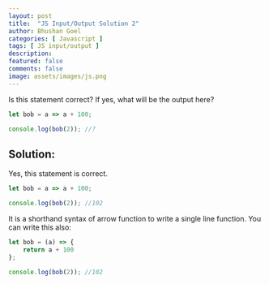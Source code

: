```yaml
---
layout: post
title:  "JS Input/Output Solution 2"
author: Bhushan Goel
categories: [ Javascript ]
tags: [ JS input/output ]
description:
featured: false
comments: false
image: assets/images/js.png
---
```


Is this statement correct? If yes, what will be the output here?

```javascript
let bob = a => a + 100;

console.log(bob(2)); //?
```

## Solution:

Yes, this statement is correct.

```javascript
let bob = a => a + 100;

console.log(bob(2)); //102
```

It is a shorthand syntax of arrow function to write a single line function. You can write this also:

```javascript
let bob = (a) => {
    return a + 100
};

console.log(bob(2)); //102
```

